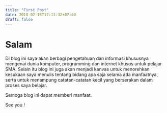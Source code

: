 ```yaml
---
title: "First Post"
date: 2018-02-18T17:13:32+07:00
draft: false
---
```


# Salam
Di blog ini saya akan berbagi pengetahuan dan informasi khususnya mengenai dunia komputer, programming dan internet khusus untuk pelajar SMA.
Selain itu blog ini juga akan menjadi kanvas untuk menorehkan kesukaan saya menulis tentang bidang apa saja selama ada manfaatnya, serta untuk menampung catatan-catatan kecil yang berserakan dalam proses saya belajar.

Semoga blog ini dapat memberi manfaat.

See you !

